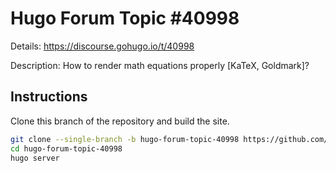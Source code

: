 # Hugo Forum Topic #40998

Details: <https://discourse.gohugo.io/t/40998>

Description: How to render math equations properly [KaTeX, Goldmark]?

## Instructions

Clone this branch of the repository and build the site.

```bash
git clone --single-branch -b hugo-forum-topic-40998 https://github.com/jmooring/hugo-testing hugo-forum-topic-40998
cd hugo-forum-topic-40998
hugo server
```
